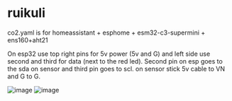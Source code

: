 # ruikuli
co2.yaml is for homeassistant + esphome + esm32-c3-supermini + ens160+aht21 

On esp32 use top right pins for 5v power (5v and G) and left side use second and third for data (next to the red led). Second pin on esp goes to the sda on sensor and third pin goes to scl.
on sensor stick 5v cable to VN and G to G. 

![image](https://github.com/user-attachments/assets/e4008163-89f1-424a-bfa7-bfc4526f6333)
![image](https://github.com/user-attachments/assets/83b9299c-fe65-41d0-be5d-8369b96cc247)

